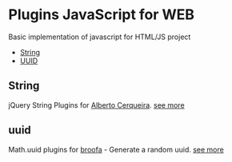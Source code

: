 # Plugins JavaScript for WEB

Basic implementation of javascript for HTML/JS project

- [String](#string)
- [UUID](#uuid)

## String
jQuery String Plugins for [Alberto Cerqueira](https://github.com/albertocerqueira "Alberto Cerqueira").
[see more](https://github.com/g6tech/web-plugins-js/tree/master/plugins/string "see more")

## uuid
Math.uuid plugins for [broofa](http://www.broofa.com "broofa") - Generate a random uuid.
[see more](https://github.com/g6tech/web-plugins-js/tree/master/plugins/uuid "see more")